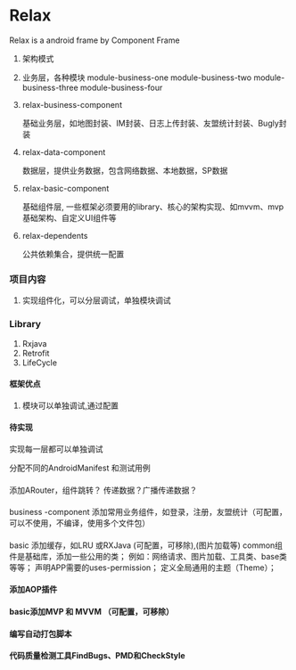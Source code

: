 # Relax

Relax is a android frame by Component Frame

1. 架构模式


1. 业务层，各种模块 module-business-one   module-business-two   module-business-three   module-business-four

2. relax-business-component

      基础业务层，如地图封装、IM封装、日志上传封装、友盟统计封装、Bugly封装

3. relax-data-component

      数据层，提供业务数据，包含网络数据、本地数据，SP数据

4. relax-basic-component

      基础组件层, 一些框架必须要用的library、核心的架构实现、如mvvm、mvp基础架构、自定义UI组件等

5. relax-dependents

      公共依赖集合，提供统一配置


### 项目内容
1. 实现组件化，可以分层调试，单独模块调试


### Library
1. Rxjava
2. Retrofit
3. LifeCycle



#### 框架优点

1. 模块可以单独调试,通过配置

#### 待实现
实现每一层都可以单独调试

分配不同的AndroidManifest  和测试用例

####
添加ARouter，组件跳转？ 传递数据？广播传递数据？

####

business -component 添加常用业务组件，如登录，注册，友盟统计（可配置，可以不使用，不编译，使用多个文件包）

####
basic 添加缓存，如LRU 或RXJava  (可配置，可移除),(图片加载等)
common组件是基础库，添加一些公用的类；
例如：网络请求、图片加载、工具类、base类等等；
声明APP需要的uses-permission；
定义全局通用的主题（Theme）；

#### 添加AOP插件

#### basic添加MVP 和 MVVM （可配置，可移除）

#### 编写自动打包脚本

#### 代码质量检测工具FindBugs、PMD和CheckStyle







